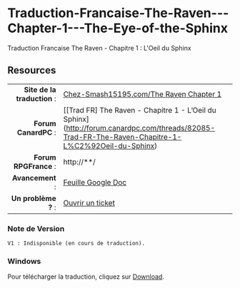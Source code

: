 Traduction-Francaise-The-Raven---Chapter-1---The-Eye-of-the-Sphinx
==================================================================

Traduction Francaise The Raven - Chapitre 1 : L'Oeil du Sphinx


## Resources

|||
|-----------------------------------:|:--------------------------|
|				**Site de la traduction** : | [Chez-Smash15195.com/The Raven Chapter 1](http://www.chez-smash15195.com/traduction-francaise/the-raven-chapter-1-contruc/chapitre-1-loeil-du-sphinx/) | 
|              **Forum CanardPC** : | [[Trad FR] The Raven - Chapitre 1 - L’Oeil du Sphinx] (http://forum.canardpc.com/threads/82085-Trad-FR-The-Raven-Chapitre-1-L%C2%92Oeil-du-Sphinx) |
|          **Forum RPGFrance** : | http://**/ |
|                 **Avancement** : | [Feuille Google Doc](https://docs.google.com/spreadsheet/ccc?key=0AqM7frLZoS1HdGxIM09uYkVTMk5YUUhvdHNnLXdCMXc#gid=7) |
|        **Un problème ?** : | [Ouvrir un ticket](https://github.com/Smash15195/Traduction-Francaise-The-Raven---Chapter-1---The-Eye-of-the-Sphinx/issues/) |


### Note de Version
```
V1 : Indisponible (en cours de traduction).
```

### Windows

Pour télécharger la traduction, cliquez sur [Download](Indisponible).